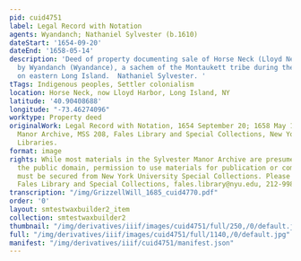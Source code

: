 ```yaml
---
pid: cuid4751
label: Legal Record with Notation
agents: Wyandanch; Nathaniel Sylvester (b.1610)
dateStart: '1654-09-20'
dateEnd: '1658-05-14'
description: 'Deed of property documenting sale of Horse Neck (Lloyd Neck, Long Island)
  by Wyandanch (Wyandance), a sachem of the Montaukett tribe during the mid-17th century
  on eastern Long Island.  Nathaniel Sylvester. '
tTags: Indigenous peoples, Settler colonialism
location: Horse Neck, now Lloyd Harbor, Long Island, NY
latitude: '40.90408688'
longitude: "-73.46274096"
worktype: Property deed
originalWork: Legal Record with Notation, 1654 September 20; 1658 May 14. Sylvester
  Manor Archive, MSS 208, Fales Library and Special Collections, New York University
  Libraries.
format: image
rights: While most materials in the Sylvester Manor Archive are presumed to be in
  the public domain, permission to use materials for publication or commercial purposes
  must be secured from New York University Special Collections. Please contact the
  Fales Library and Special Collections, fales.library@nyu.edu, 212-998-2596.
transcription: "/img/GrizzellWill_1685_cuid4770.pdf"
order: '0'
layout: smtestwaxbuilder2_item
collection: smtestwaxbuilder2
thumbnail: "/img/derivatives/iiif/images/cuid4751/full/250,/0/default.jpg"
full: "/img/derivatives/iiif/images/cuid4751/full/1140,/0/default.jpg"
manifest: "/img/derivatives/iiif/cuid4751/manifest.json"
---
```

